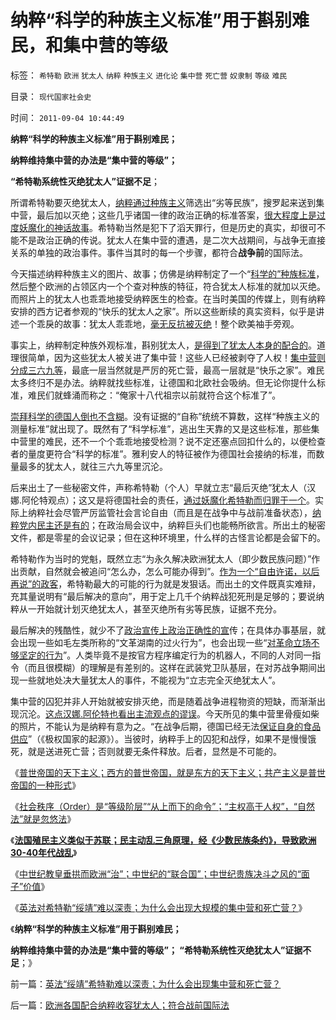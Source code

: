 # 纳粹“科学的种族主义标准”用于斟别难民，和集中营的等级

标签： `希特勒` `欧洲` `犹太人` `纳粹` `种族主义` `进化论` `集中营` `死亡营` `奴隶制` `等级` `难民` 

目录： `现代国家社会史`

时间： `2011-09-04 10:44:49`

**纳粹“科学的种族主义标准”用于斟别难民；**

**纳粹维持集中营的办法是“集中营的等级”；**

**“希特勒系统性灭绝犹太人”证据不足**；

所谓希特勒要灭绝犹太人，[纳粹通过种族主义](../../../2011/7/17/南北战争的种族主义和纳粹.md)筛选出“劣等民族”，搜罗起来送到集中营，最后加以灭绝；这些几乎诸国一律的政治正确的标准答案，[很大程度上是过度妖魔化的神话故事](../../../2011/3/12/“妖魔化希特勒”掩盖了危险的社会规律.md)。希特勒当然是犯下了滔天罪行，但是历史的真实，却很可不能不是政治正确的传说。犹太人在集中营的遭遇，是二次大战期间，与战争无直接关系的单独的政治事件。事件当其时的每一个步骤，都符合**战争前**的国际法。

今天描述纳粹种族主义的图片、故事；仿佛是纳粹制定了一个“[科学的”种族标准](../../../2009/11/27/科学不是哲学，不缺哲学理论的中国缺什么？.md)，然后整个欧洲的占领区内一个个查对种族的特征，符合犹太人标准的就加以灭绝。而照片上的犹太人也乖乖地接受纳粹医生的检查。在当时美国的传媒上，则有纳粹安排的西方记者参观的“快乐的犹太人之家”。所以这些断续的真实资料，似乎是讲述一个乖戾的故事：犹太人乖乖地，[毫无反抗被灭绝](../../../2009/8/24/那里有压迫，那里就没有反抗.md)！整个欧美袖手旁观。

事实上，纳粹制定种族外观标准，斟别犹太人，[是得到了犹太人本身的配合的](../../../2008/10/16/极力维护不公平制度的是受害者自已.md)。道理很简单，因为这些犹太人被关进了集中营！这些人已经被剥夺了人权！[集中营则分成三六九等](../../../2011/7/25/维系奴隶社会的方法是“等级升降”；.md)，最底一层当然就是严厉的死亡营，最高一层就是“快乐之家”。难民太多终归不是办法。纳粹就找些标准，让德国和北欧社会吸纳。但无论你提什么标准，难民们就蜂涌而称之：“俺家十八代祖宗以前就符合这个标准了”。

[崇拜科学的德国人倒也不含糊](../../../2010/5/10/理性主义科学家是不是很牛逼的大祭师？.md)。没有证据的“自称”统统不算数，这样“种族主义的测量标准”就出现了。既然有了“科学标准”，逃出生天靠的又是这些标准，那些集中营里的难民，还不一个个乖乖地接受检测？说不定还塞点回扣什么的，以便检查者的量度更符合“科学的标准”。雅利安人的特征被作为德国社会接纳的标准，而数量最多的犹太人，就往三六九等里沉沦。

后来出土了一些秘密文件，声称希特勒（个人）早就立志“最后灭绝”犹太人（汉娜.阿伦特观点）；这又是将德国社会的责任，[通过妖魔化希特勒而归罪于一个](../../../2009/7/5/历史责任归咎于毛主席是不公正的.md)。实际上纳粹社会尽管严厉监管社会言论自由（而且是在战争中与战前准备状态），[纳粹党内民主还是有的](../../../2009/3/16/欣赏两会代表们的之无私代议.md)；在政治局会议中，纳粹巨头们也能畅所欲言。所出土的秘密文件，都是零星的会议记录；但在这种环境里，什么样的古怪言论都是会留下的。

希特勒作为当时的党魁，既然立志“为永久解决欧洲犹太人（即少数民族问题）”作出贡献，自然就会被追问“怎么办，怎么可能办得到”。[作为一个“自由许诺，以后再说”的政客](../../../2010/7/7/不要象希特勒先生一样用心良苦.md)，希特勒最大的可能的行为就是发狠话。而出土的文件既真实难辩，充其量说明有“最后解决的意向”，用于定上几千个纳粹战犯死刑是足够的；要说纳粹从一开始就计划灭绝犹太人，甚至灭绝所有劣等民族，证据不充分。

最后解决的残酷性，就少不了[政治宣传上政治正确性的宣](../../../2010/1/17/春秋笔法“为了大众的利益”.md)传；在具体办事基层，就会出现一些如毛左类所称的“文革湖南的过火行为”，也会出现一些“[对革命立场不够坚定的行为](../../../2009/8/21/古今肃反的道德观之成分决定立场论.md)”。人类毕竟不是按官方程序编定行为的机器人，不同的人对同一指令（而且很模糊）的理解是有差别的。这样在武装党卫队基层，在对苏战争期间出现一些就地处决大量犹太人的事件，不能视为“立志完全灭绝犹太人”。

集中营的囚犯并非人开始就被安排灭绝，而是随着战争进程物资的短缺，而渐渐出现沉沦。[这点汉娜.阿伦特也看出主流观点的谬误](../../../2011/8/27/共济会指“国际犹太人阴谋集团”即《货币战争》.md)。今天所见的集中营里骨瘦如柴的照片，不能认为是纳粹有意为之。“在战争后期，德国已经无法[保证自身的食品供应](../../../2011/1/9/市场经济不存在粮食危机.md)”（《极权国家的起源》）。当彼时，纳粹手上的囚犯和战俘，如果不是慢慢饿死，就是送进死亡营；否则就要无条件释放。后者，显然是不可能的。

《[普世帝国的天下主义；西方的普世帝国，就是东方的天下主义；共产主义是普世帝国的一种形式](../../../2011/9/2/普世帝国的天下主义.md)》

《[社会秩序（Order）是“等级阶层”“从上而下的命令”；“主权高于人权”，“自然法”就是忽悠法](../../../2011/9/2/社会秩序（Order）即“等级阶层”“命令”和《自然法》的变迁.md)》

《[**法国殖民主义类似于苏联；民主动乱三角原理，经《少数民族条约》，导致欧洲30-40年代战乱**](../../../2011/9/2/妖魔化希特勒掩盖了什么？法国的殖民主义与英国有何不同？.md)》

《[中世纪教皇垂拱而欧洲“治”；中世纪的“联合国”；中世纪贵族决斗之风的“面子”价值](../../../2011/9/4/中世纪的联合国,教皇垂拱而欧洲“治”.md)》

《[英法对希特勒“绥靖”难以深责；为什么会出现大规模的集中营和死亡营？](../../../2011/9/4/英法“绥靖”希特勒难以深责；为什么会出现集中营和死亡营？.md)》

《**纳粹“科学的种族主义标准”用于斟别难民；**

**纳粹维持集中营的办法是“集中营的等级”； “希特勒系统性灭绝犹太人”证据不足**；》



前一篇：[英法“绥靖”希特勒难以深责；为什么会出现集中营和死亡营？](../../../2011/9/4/英法“绥靖”希特勒难以深责；为什么会出现集中营和死亡营？.md)

后一篇：[欧洲各国配合纳粹收容犹太人；符合战前国际法](../../../2011/9/4/欧洲各国配合纳粹收容犹太人；符合战前国际法.md)